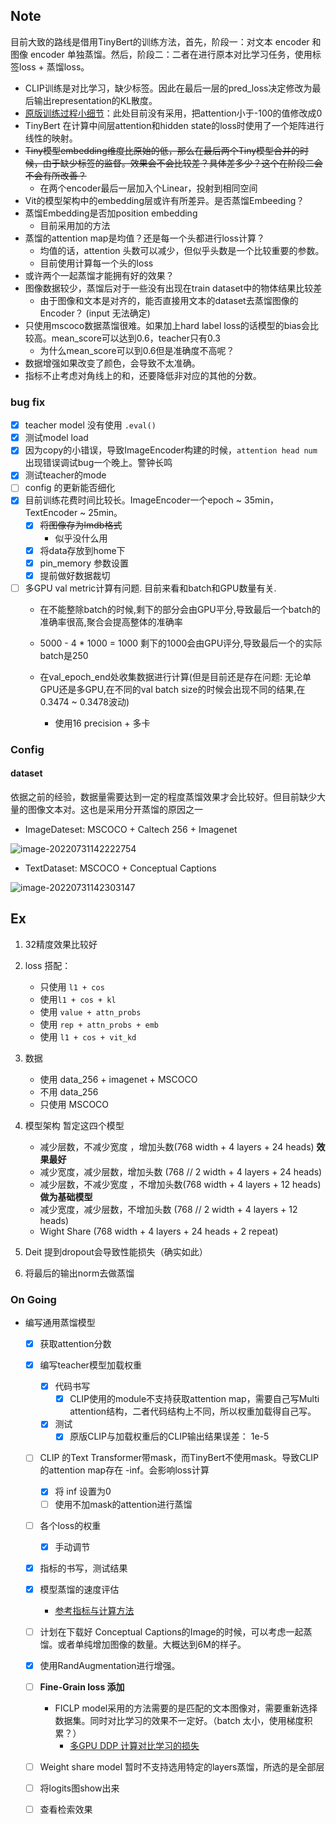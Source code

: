 ## Note

目前大致的路线是借用TinyBert的训练方法，首先，阶段一：对文本 encoder 和图像 encoder 单独蒸馏。然后，阶段二：二者在进行原本对比学习任务，使用标签loss + 蒸馏loss。

- CLIP训练是对比学习，缺少标签。因此在最后一层的pred_loss决定修改为最后输出representation的KL散度。
- [原版训练过程小细节](https://github.com/huawei-noah/Pretrained-Language-Model/blob/master/TinyBERT/general_distill.py#L425)：此处目前没有采用，把attention小于-100的值修改成0
- TinyBert 在计算中间层attention和hidden state的loss时使用了一个矩阵进行线性的映射。
- ~~Tiny模型embedding维度比原始的低，那么在最后两个Tiny模型合并的时候，由于缺少标签的监督。效果会不会比较差？具体差多少？这个在阶段二会不会有所改善？~~
  - 在两个encoder最后一层加入个Linear，投射到相同空间
- Vit的模型架构中的embedding层或许有所差异。是否蒸馏Embeeding？
- 蒸馏Embedding是否加position embedding
  - 目前采用加的方法
- 蒸馏的attention map是均值？还是每一个头都进行loss计算？
  - 均值的话，attention 头数可以减少，但似乎头数是一个比较重要的参数。
  - 目前使用计算每一个头的loss
- 或许两个一起蒸馏才能拥有好的效果？
- 图像数据较少，蒸馏后对于一些没有出现在train dataset中的物体结果比较差
  - 由于图像和文本是对齐的，能否直接用文本的dataset去蒸馏图像的Encoder？ (input 无法确定)
- 只使用mscoco数据蒸馏很难。如果加上hard label loss的话模型的bias会比较高。mean_score可以达到0.6，teacher只有0.3
  - 为什么mean_score可以到0.6但是准确度不高呢？
- 数据增强如果改变了颜色，会导致不太准确。
- 指标不止考虑对角线上的和，还要降低非对应的其他的分数。

### bug fix
- [x] teacher model 没有使用 `.eval()`
- [x] 测试model load
- [x] 因为copy的小错误，导致ImageEncoder构建的时候，`attention head num` 出现错误调试bug一个晚上。警钟长鸣
- [x] 测试teacher的mode
- [ ] config 的更新能否细化
- [x] 目前训练花费时间比较长。ImageEncoder一个epoch ~ 35min，TextEncoder ~ 25min。
  - [x] ~~将图像存为lmdb格式~~
    - 似乎没什么用
  - [x] 将data存放到home下
  - [x] pin_memory 参数设置
  - [x] 提前做好数据裁切
- [ ] 多GPU val metric计算有问题. 目前来看和batch和GPU数量有关.
  - 在不能整除batch的时候,剩下的部分会由GPU平分,导致最后一个batch的准确率很高,聚合会提高整体的准确率
  - 5000 - 4 * 1000 = 1000 剩下的1000会由GPU评分,导致最后一个的实际batch是250
  - 在val_epoch_end处收集数据进行计算(但是目前还是存在问题: 无论单GPU还是多GPU,在不同的val batch size的时候会出现不同的结果,在0.3474 ~ 0.3478波动)
    
    - 使用16 precision + 多卡


### Config
#### dataset
依据之前的经验，数据量需要达到一定的程度蒸馏效果才会比较好。但目前缺少大量的图像文本对。这也是采用分开蒸馏的原因之一
- ImageDateset: MSCOCO + Caltech 256 + Imagenet

![image-20220731142222754](https://jadepicgo.oss-cn-shenzhen.aliyuncs.com/img/image-20220731142222754.png)

- TextDataset: MSCOCO + Conceptual Captions

![image-20220731142303147](https://jadepicgo.oss-cn-shenzhen.aliyuncs.com/img/image-20220731142303147.png)



## Ex

1. 32精度效果比较好

2. loss 搭配：

   - 只使用 `l1 + cos` 
   - 使用`l1 + cos + kl`
   - 使用 `value + attn_probs`
   - 使用 `rep + attn_probs + emb`
   - 使用 `l1 + cos + vit_kd`
3. 数据
   - 使用 data_256 + imagenet + MSCOCO
   - 不用 data_256
   - 只使用 MSCOCO

4. 模型架构
   暂定这四个模型

   - 减少层数，不减少宽度 ，增加头数(768 width + 4 layers + 24 heads) **效果最好**
   - 减少宽度，减少层数，增加头数 (768 // 2 width + 4 layers + 24 heads)
   - 减少层数，不减少宽度 ，不增加头数(768 width + 4 layers + 12 heads) **做为基础模型**
   - 减少宽度，减少层数，不增加头数 (768 // 2 width + 4 layers + 12 heads)
   - Wight Share (768 width + 4 layers + 24 heads + 2 repeat)


5. Deit 提到dropout会导致性能损失（确实如此）
6. 将最后的输出norm去做蒸馏



### On Going
- 编写通用蒸馏模型
  - [x] 获取attention分数
  - [x] 编写teacher模型加载权重
    - [x] 代码书写
      - [x] CLIP使用的module不支持获取attention map，需要自己写Multi attention结构，二者代码结构上不同，所以权重加载得自己写。
    - [x] 测试
      - [x] 原版CLIP与加载权重后的CLIP输出结果误差： 1e-5
  - [ ] CLIP 的Text Transformer带mask，而TinyBert不使用mask。导致CLIP的attention map存在 -inf。会影响loss计算
    - [x] 将 inf 设置为0
    - [ ] 使用不加mask的attention进行蒸馏
  - [ ] 各个loss的权重
    - [x] 手动调节
  - [x] 指标的书写，测试结果
  - [x] 模型蒸馏的速度评估
    - [参考指标与计算方法](https://zhuanlan.zhihu.com/p/376925457)
  - [ ] 计划在下载好 Conceptual Captions的Image的时候，可以考虑一起蒸馏。或者单纯增加图像的数量。大概达到6M的样子。
  - [x] 使用RandAugmentation进行增强。
  - [ ] **Fine-Grain loss 添加**
    - FICLP model采用的方法需要的是匹配的文本图像对，需要重新选择数据集。同时对比学习的效果不一定好。（batch 太小，使用梯度积累？）
      - [多GPU DDP 计算对比学习的损失](https://github.com/Lightning-AI/lightning/discussions/14390)
  - [ ] Weight share model 暂时不支持选用特定的layers蒸馏，所选的是全部层
  - [ ] 将logits图show出来
  - [ ] 查看检索效果
  
  

